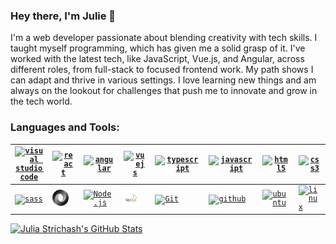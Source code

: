 ### Hey there, I'm Julie 👋
I'm a web developer passionate about blending creativity with tech skills. I taught myself programming, which has given me a solid grasp of it. I've worked with the latest tech, like JavaScript, Vue.js, and Angular, across different roles, from full-stack to focused frontend work. My path shows I can adapt and thrive in various settings. I love learning new things and am always on the lookout for challenges that push me to innovate and grow in the tech world.

<!--
**Juliest88/Juliest88** is a ✨ _special_ ✨ repository because its `README.md` (this file) appears on your GitHub profile.

Here are some ideas to get you started:

- 🔭 I’m currently working on ...
- 🌱 I’m currently learning ...
- 👯 I’m looking to collaborate on ...
- 🤔 I’m looking for help with ...
- 💬 Ask me about ...
- 📫 How to reach me: ...
- 😄 Pronouns: ...
- ⚡ Fun fact: ...
-->

### Languages and Tools:

| [<code><img alt="visual studio code" width="26px" src="https://img.icons8.com/fluent/240/000000/visual-studio-code-2019.png" /></code>](https://code.visualstudio.com/) | [<code><img alt="react" width="26px" src="https://img.icons8.com/color/240/000000/react-native.png" /></code>](https://react.dev/) | [<code><img alt="angular" width="26px" src="https://img.icons8.com/color/48/000000/angularjs.png" /></code>](https://angular.io/) | [<code><img alt="vuejs" width="26px" src="https://img.icons8.com/color/344/vue-js.png" /></code>](https://vuejs.org/) | [<code><img alt="typescript" width="26px" src="https://img.icons8.com/color/240/000000/typescript.png"></code>](https://www.typescriptlang.org/) | [<code><img alt="javascript" width="26px" src="https://img.icons8.com/color/240/000000/javascript.png" /></code>](https://developer.mozilla.org/en-US/docs/Web/JavaScript) | [<code><img alt="html5" width="26px" src="https://img.icons8.com/color/240/000000/html-5.png"></code>](https://developer.mozilla.org/en-US/docs/Web/HTML) | [<code><img alt="css3" width="26px" src="https://img.icons8.com/color/240/000000/css3.png"></code>](https://developer.mozilla.org/en-US/docs/Web/CSS) |
|---|---|---|---|---|---|---|---|
| [<code><img alt="sass" width="26px" src="https://img.icons8.com/color/240/000000/sass.png"></code>](https://sass-lang.com/) | [<code><img alt="json" width="26px" src="https://raw.githubusercontent.com/github/explore/80688e429a7d4ef2fca1e82350fe8e3517d3494d/topics/json/json.png"></code>](https://www.json.org/json-en.html) | [<code><img alt="Node.js" width="26px" src="https://img.icons8.com/color/240/000000/nodejs.png"></code>](https://nodejs.org/en/) | [<code><img alt="MySQL" width="26px" src="https://raw.githubusercontent.com/github/explore/80688e429a7d4ef2fca1e82350fe8e3517d3494d/topics/mysql/mysql.png"></code>](https://dev.mysql.com/) | [<code><img alt="Git" width="26px" src="https://img.icons8.com/color/240/000000/git.png"></code>](https://git-scm.com/) | [<code><img alt="github" width="26px" src="https://img.icons8.com/ios-glyphs/240/000000/github.png"></code>](https://github.com/) | [<code><img alt="ubuntu" width="26px" src="https://img.icons8.com/color/96/000000/ubuntu--v1.png"></code>](https://ubuntu.com/) | [<code><img alt="linux" width="26px" src="https://img.icons8.com/color/96/000000/linux.png"></code>](https://www.kernel.org/) |


<a href="https://github.com/Juliest88">
  <img src="https://github-readme-stats.vercel.app/api?username=Juliest88&count_private=true&show_icons=true&theme=nightowl&line_height=27&v=5" alt="Julia Strichash's GitHub Stats" />
</a>
